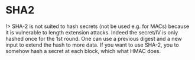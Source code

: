 # SHA2

!> SHA-2 is not suited to hash secrets (not be used e.g. for MACs) because it is vulnerable to length extension attacks.
Indeed the secret/IV is only hashed once for the 1st round. One can use a previous digest and a new input to extend the hash to more data.
If you want to use SHA-2, you to somehow hash a secret at each block, which what HMAC does.
